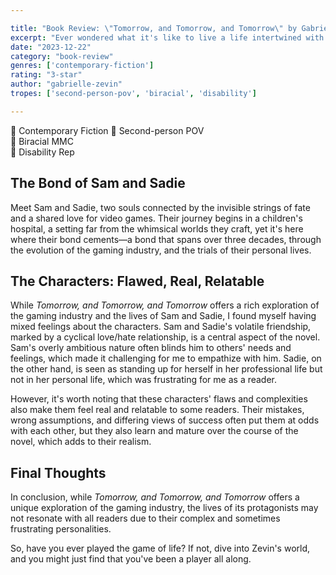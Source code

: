 ```yaml
---

title: "Book Review: \"Tomorrow, and Tomorrow, and Tomorrow\" by Gabrielle Zevin"
excerpt: "Ever wondered what it's like to live a life intertwined with the pixels and narratives of video games? This is a portal into the lives of two individuals whose existence is as vivid and complex as the games they create"
date: "2023-12-22"
category: "book-review"
genres: ['contemporary-fiction']
rating: "3-star"
author: "gabrielle-zevin"
tropes: ['second-person-pov', 'biracial', 'disability']

---
```



📍 Contemporary Fiction 
📍 Second-person POV  
📍 Biracial MMC  
📍 Disability Rep 
  

## The Bond of Sam and Sadie
Meet Sam and Sadie, two souls connected by the invisible strings of fate and a shared love for video games. Their journey begins in a children's hospital, a setting far from the whimsical worlds they craft, yet it's here where their bond cements—a bond that spans over three decades, through the evolution of the gaming industry, and the trials of their personal lives.


## The Characters: Flawed, Real, Relatable
While *Tomorrow, and Tomorrow, and Tomorrow* offers a rich exploration of the gaming industry and the lives of Sam and Sadie, I found myself having mixed feelings about the characters. Sam and Sadie's volatile friendship, marked by a cyclical love/hate relationship, is a central aspect of the novel. Sam's overly ambitious nature often blinds him to others' needs and feelings, which made it challenging for me to empathize with him. Sadie, on the other hand, is seen as standing up for herself in her professional life but not in her personal life, which was frustrating for me as a reader.

However, it's worth noting that these characters' flaws and complexities also make them feel real and relatable to some readers. Their mistakes, wrong assumptions, and differing views of success often put them at odds with each other, but they also learn and mature over the course of the novel, which adds to their realism.


## Final Thoughts
In conclusion, while *Tomorrow, and Tomorrow, and Tomorrow* offers a unique exploration of the gaming industry, the lives of its protagonists may not resonate with all readers due to their complex and sometimes frustrating personalities.

So, have you ever played the game of life? If not, dive into Zevin's world, and you might just find that you've been a player all along.
